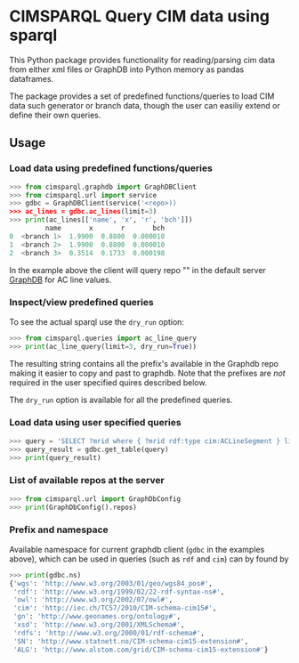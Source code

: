 # CIMSPARQL Query CIM data using sparql

This Python package provides functionality for reading/parsing cim data from
either xml files or GraphDB into Python memory as pandas dataframes.

The package provides a set of predefined functions/queries to load CIM data
such generator or branch data, though the user can easiliy extend or define
their own queries.

## Usage

### Load data using predefined functions/queries

```python
>>> from cimsparql.graphdb import GraphDBClient
>>> from cimsparql.url import service
>>> gdbc = GraphDBClient(service('<repo>))
>>> ac_lines = gdbc.ac_lines(limit=3)
>>> print(ac_lines[['name', 'x', 'r', 'bch']])
         name       x       r       bch
0  <branch 1>  1.9900  0.8800  0.000010
1  <branch 2>  1.9900  0.8800  0.000010
2  <branch 3>  0.3514  0.1733  0.000198
```

In the example above the client will query repo "<repo>" in the default server
[GraphDB](https://graphdb.ontotext.com) for AC line values.

### Inspect/view predefined queries

To see the actual sparql use the `dry_run` option:

```python
>>> from cimsparql.queries import ac_line_query
>>> print(ac_line_query(limit=3, dry_run=True))
```

The resulting string contains all the prefix's available in the Graphdb repo
making it easier to copy and past to graphdb. Note that the prefixes are *not*
required in the user specified quires described below.

The `dry_run` option is available for all the predefined queries.

### Load data using user specified queries

```python
>>> query = 'SELECT ?mrid where { ?mrid rdf:type cim:ACLineSegment } limit 2'
>>> query_result = gdbc.get_table(query)
>>> print(query_result)
```

### List of available repos at the server

```python
>>> from cimsparql.url import GraphDbConfig
>>> print(GraphDbConfig().repos)
```

### Prefix and namespace

Available namespace for current graphdb client (`gdbc` in the examples above),
which can be used in queries (such as `rdf` and `cim`) can by found by

```python
>>> print(gdbc.ns)
{'wgs': 'http://www.w3.org/2003/01/geo/wgs84_pos#',
 'rdf': 'http://www.w3.org/1999/02/22-rdf-syntax-ns#',
 'owl': 'http://www.w3.org/2002/07/owl#',
 'cim': 'http://iec.ch/TC57/2010/CIM-schema-cim15#',
 'gn': 'http://www.geonames.org/ontology#',
 'xsd': 'http://www.w3.org/2001/XMLSchema#',
 'rdfs': 'http://www.w3.org/2000/01/rdf-schema#',
 'SN': 'http://www.statnett.no/CIM-schema-cim15-extension#',
 'ALG': 'http://www.alstom.com/grid/CIM-schema-cim15-extension#'}
```
